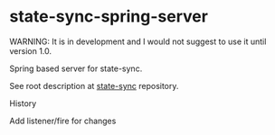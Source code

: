 # state-sync-spring-server

WARNING: It is in development and I would not suggest to use it until version 1.0.

Spring based server for state-sync.

See root description at [state-sync](https://github.com/state-sync/state-sync/blob/master/README.md) repository.

History

Add listener/fire for changes

